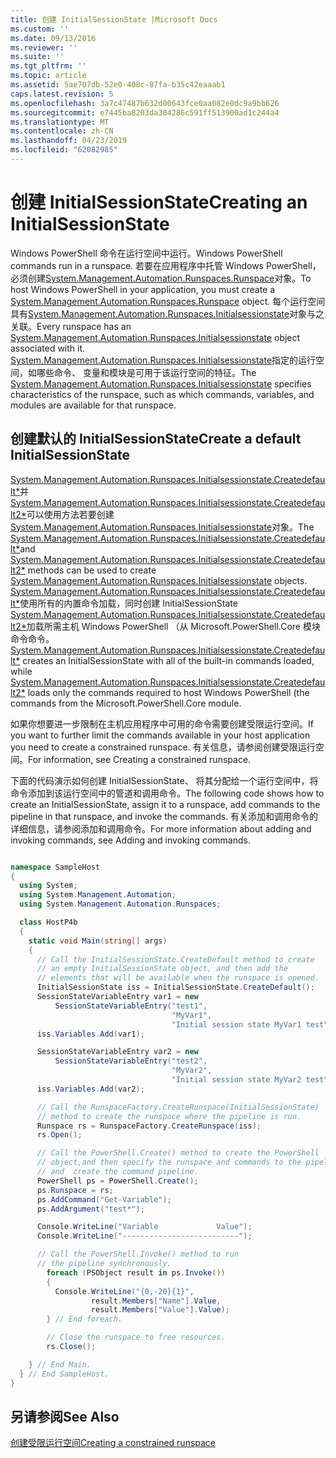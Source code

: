 ```yaml
---
title: 创建 InitialSessionState |Microsoft Docs
ms.custom: ''
ms.date: 09/13/2016
ms.reviewer: ''
ms.suite: ''
ms.tgt_pltfrm: ''
ms.topic: article
ms.assetid: 5ae707db-52e0-408c-87fa-b35c42eaaab1
caps.latest.revision: 5
ms.openlocfilehash: 3a7c47487b632d00643fce0aa082e0dc9a9bb626
ms.sourcegitcommit: e7445ba8203da304286c591ff513900ad1c244a4
ms.translationtype: MT
ms.contentlocale: zh-CN
ms.lasthandoff: 04/23/2019
ms.locfileid: "62082985"
---
```

# <a name="creating-an-initialsessionstate"></a><span data-ttu-id="95725-102">创建 InitialSessionState</span><span class="sxs-lookup"><span data-stu-id="95725-102">Creating an InitialSessionState</span></span>

<span data-ttu-id="95725-103">Windows PowerShell 命令在运行空间中运行。</span><span class="sxs-lookup"><span data-stu-id="95725-103">Windows PowerShell commands run in a runspace.</span></span> <span data-ttu-id="95725-104">若要在应用程序中托管 Windows PowerShell，必须创建[System.Management.Automation.Runspaces.Runspace](/dotnet/api/System.Management.Automation.Runspaces.Runspace)对象。</span><span class="sxs-lookup"><span data-stu-id="95725-104">To host Windows PowerShell in your application, you must create a [System.Management.Automation.Runspaces.Runspace](/dotnet/api/System.Management.Automation.Runspaces.Runspace) object.</span></span> <span data-ttu-id="95725-105">每个运行空间具有[System.Management.Automation.Runspaces.Initialsessionstate](/dotnet/api/System.Management.Automation.Runspaces.InitialSessionState)对象与之关联。</span><span class="sxs-lookup"><span data-stu-id="95725-105">Every runspace has an [System.Management.Automation.Runspaces.Initialsessionstate](/dotnet/api/System.Management.Automation.Runspaces.InitialSessionState) object associated with it.</span></span> <span data-ttu-id="95725-106">[System.Management.Automation.Runspaces.Initialsessionstate](/dotnet/api/System.Management.Automation.Runspaces.InitialSessionState)指定的运行空间，如哪些命令、 变量和模块是可用于该运行空间的特征。</span><span class="sxs-lookup"><span data-stu-id="95725-106">The [System.Management.Automation.Runspaces.Initialsessionstate](/dotnet/api/System.Management.Automation.Runspaces.InitialSessionState) specifies characteristics of the runspace, such as which commands, variables, and modules are available for that runspace.</span></span>

## <a name="create-a-default-initialsessionstate"></a><span data-ttu-id="95725-107">创建默认的 InitialSessionState</span><span class="sxs-lookup"><span data-stu-id="95725-107">Create a default InitialSessionState</span></span>

 <span data-ttu-id="95725-108">[System.Management.Automation.Runspaces.Initialsessionstate.Createdefault\*](/dotnet/api/System.Management.Automation.Runspaces.InitialSessionState.CreateDefault)并[System.Management.Automation.Runspaces.Initialsessionstate.Createdefault2\*](/dotnet/api/System.Management.Automation.Runspaces.InitialSessionState.CreateDefault2)可以使用方法若要创建[System.Management.Automation.Runspaces.Initialsessionstate](/dotnet/api/System.Management.Automation.Runspaces.InitialSessionState)对象。</span><span class="sxs-lookup"><span data-stu-id="95725-108">The [System.Management.Automation.Runspaces.Initialsessionstate.Createdefault\*](/dotnet/api/System.Management.Automation.Runspaces.InitialSessionState.CreateDefault)and [System.Management.Automation.Runspaces.Initialsessionstate.Createdefault2\*](/dotnet/api/System.Management.Automation.Runspaces.InitialSessionState.CreateDefault2) methods can be used to create [System.Management.Automation.Runspaces.Initialsessionstate](/dotnet/api/System.Management.Automation.Runspaces.InitialSessionState) objects.</span></span> <span data-ttu-id="95725-109">[System.Management.Automation.Runspaces.Initialsessionstate.Createdefault\*](/dotnet/api/System.Management.Automation.Runspaces.InitialSessionState.CreateDefault)使用所有的内置命令加载，同时创建 InitialSessionState [System.Management.Automation.Runspaces.Initialsessionstate.Createdefault2\*](/dotnet/api/System.Management.Automation.Runspaces.InitialSessionState.CreateDefault2)加载所需主机 Windows PowerShell （从 Microsoft.PowerShell.Core 模块命令命令。</span><span class="sxs-lookup"><span data-stu-id="95725-109">[System.Management.Automation.Runspaces.Initialsessionstate.Createdefault\*](/dotnet/api/System.Management.Automation.Runspaces.InitialSessionState.CreateDefault) creates an InitialSessionState with all of the built-in commands loaded, while [System.Management.Automation.Runspaces.Initialsessionstate.Createdefault2\*](/dotnet/api/System.Management.Automation.Runspaces.InitialSessionState.CreateDefault2) loads only the commands required to host Windows PowerShell (the commands from the Microsoft.PowerShell.Core module.</span></span>

 <span data-ttu-id="95725-110">如果你想要进一步限制在主机应用程序中可用的命令需要创建受限运行空间。</span><span class="sxs-lookup"><span data-stu-id="95725-110">If you want to further limit the commands available in your host application you need to create a constrained runspace.</span></span> <span data-ttu-id="95725-111">有关信息，请参阅创建受限运行空间。</span><span class="sxs-lookup"><span data-stu-id="95725-111">For information, see Creating a constrained runspace.</span></span>

 <span data-ttu-id="95725-112">下面的代码演示如何创建 InitialSessionState、 将其分配给一个运行空间中，将命令添加到该运行空间中的管道和调用命令。</span><span class="sxs-lookup"><span data-stu-id="95725-112">The following code shows how to create an InitialSessionState, assign it to a runspace, add commands to the pipeline in that runspace, and invoke the commands.</span></span> <span data-ttu-id="95725-113">有关添加和调用命令的详细信息，请参阅添加和调用命令。</span><span class="sxs-lookup"><span data-stu-id="95725-113">For more information about adding and invoking commands, see Adding and invoking commands.</span></span>

```csharp

namespace SampleHost
{
  using System;
  using System.Management.Automation;
  using System.Management.Automation.Runspaces;

  class HostP4b
  {
    static void Main(string[] args)
    {
      // Call the InitialSessionState.CreateDefault method to create
      // an empty InitialSessionState object, and then add the
      // elements that will be available when the runspace is opened.
      InitialSessionState iss = InitialSessionState.CreateDefault();
      SessionStateVariableEntry var1 = new
          SessionStateVariableEntry("test1",
                                    "MyVar1",
                                    "Initial session state MyVar1 test");
      iss.Variables.Add(var1);

      SessionStateVariableEntry var2 = new
          SessionStateVariableEntry("test2",
                                    "MyVar2",
                                    "Initial session state MyVar2 test");
      iss.Variables.Add(var2);

      // Call the RunspaceFactory.CreateRunspace(InitialSessionState)
      // method to create the runspace where the pipeline is run.
      Runspace rs = RunspaceFactory.CreateRunspace(iss);
      rs.Open();

      // Call the PowerShell.Create() method to create the PowerShell
      // object,and then specify the runspace and commands to the pipeline.
      // and  create the command pipeline.
      PowerShell ps = PowerShell.Create();
      ps.Runspace = rs;
      ps.AddCommand("Get-Variable");
      ps.AddArgument("test*");

      Console.WriteLine("Variable             Value");
      Console.WriteLine("--------------------------");

      // Call the PowerShell.Invoke() method to run
      // the pipeline synchronously.
        foreach (PSObject result in ps.Invoke())
        {
          Console.WriteLine("{0,-20}{1}",
                  result.Members["Name"].Value,
                  result.Members["Value"].Value);
        } // End foreach.

        // Close the runspace to free resources.
        rs.Close();

    } // End Main.
  } // End SampleHost.
}
```

## <a name="see-also"></a><span data-ttu-id="95725-114">另请参阅</span><span class="sxs-lookup"><span data-stu-id="95725-114">See Also</span></span>

 [<span data-ttu-id="95725-115">创建受限运行空间</span><span class="sxs-lookup"><span data-stu-id="95725-115">Creating a constrained runspace</span></span>](./creating-a-constrained-runspace.md)
